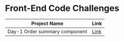 # Front-End Code Challenges
 
| Project Name | Link |
|---|---|
Day-1 Order summary component | [Link](https://jihyun-j.github.io/my-code/Day1/index.html)
